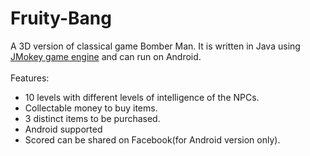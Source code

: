 Fruity-Bang
===========
A 3D version of classical game Bomber Man.
It is written in Java using <a href="http://jmonkeyengine.org/">JMokey game engine</a> and can run on Android.<br/><br/>
Features:
<ul>
  <li>10 levels with different levels of intelligence of the NPCs.</li>
  <li>Collectable money to buy items.</li>
  <li>3 distinct items to be purchased.</li>
  <li>Android supported</li>
  <li>Scored can be shared on Facebook(for Android version only).</li>
</ul>
